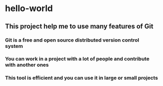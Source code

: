 # **hello-world**
## This project help me to use many features of Git
### Git is a free and open source distributed version control system
### You can work in a project with a lot of people and contribute with another ones
### This tool is efficient and you can use it in large or small projects
